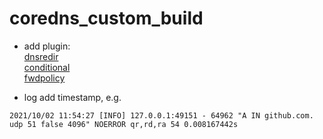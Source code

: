 # coredns_custom_build

* add plugin:</br>
    [dnsredir](https://github.com/leiless/dnsredir)</br>
    [conditional](https://github.com/chrisohaver/conditional)</br>
    [fwdpolicy](https://github.com/infobloxopen/fwdpolicy)</br>

* log add timestamp, e.g.
```
2021/10/02 11:54:27 [INFO] 127.0.0.1:49151 - 64962 "A IN github.com. udp 51 false 4096" NOERROR qr,rd,ra 54 0.008167442s
```


